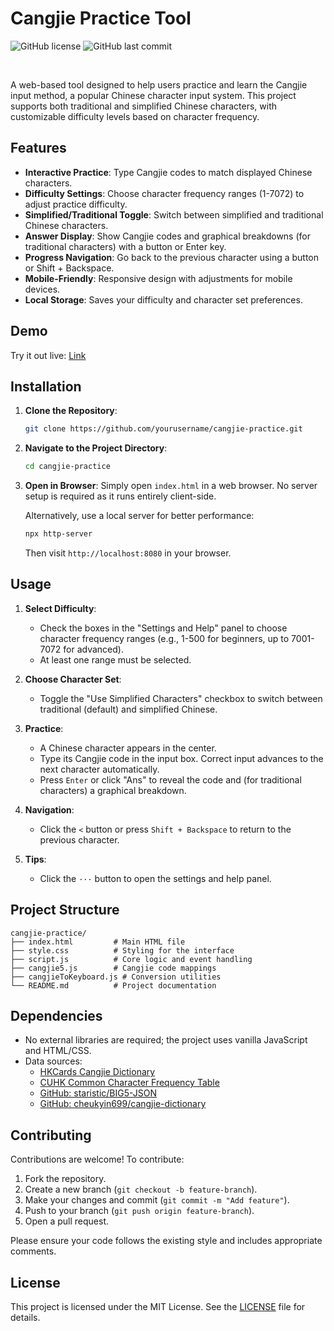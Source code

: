 # Cangjie Practice Tool

![GitHub license](https://img.shields.io/badge/license-MIT-blue.svg)
![GitHub last commit](https://img.shields.io/github/last-commit/ikwbb/cangjie-practice)

<div align="center">
</div><br>

A web-based tool designed to help users practice and learn the Cangjie input method, a popular Chinese character input system. This project supports both traditional and simplified Chinese characters, with customizable difficulty levels based on character frequency.

## Features

- **Interactive Practice**: Type Cangjie codes to match displayed Chinese characters.
- **Difficulty Settings**: Choose character frequency ranges (1-7072) to adjust practice difficulty.
- **Simplified/Traditional Toggle**: Switch between simplified and traditional Chinese characters.
- **Answer Display**: Show Cangjie codes and graphical breakdowns (for traditional characters) with a button or Enter key.
- **Progress Navigation**: Go back to the previous character using a button or Shift + Backspace.
- **Mobile-Friendly**: Responsive design with adjustments for mobile devices.
- **Local Storage**: Saves your difficulty and character set preferences.

## Demo

Try it out live: [Link](https://ikwbb.github.io/cangjietraining/)


## Installation

1. **Clone the Repository**:
   ```bash
   git clone https://github.com/yourusername/cangjie-practice.git
   ```
2. **Navigate to the Project Directory**:
   ```bash
   cd cangjie-practice
   ```
3. **Open in Browser**:
   Simply open `index.html` in a web browser. No server setup is required as it runs entirely client-side.

   Alternatively, use a local server for better performance:
   ```bash
   npx http-server
   ```
   Then visit `http://localhost:8080` in your browser.

## Usage

1. **Select Difficulty**: 
   - Check the boxes in the "Settings and Help" panel to choose character frequency ranges (e.g., 1-500 for beginners, up to 7001-7072 for advanced).
   - At least one range must be selected.

2. **Choose Character Set**: 
   - Toggle the "Use Simplified Characters" checkbox to switch between traditional (default) and simplified Chinese.

3. **Practice**: 
   - A Chinese character appears in the center.
   - Type its Cangjie code in the input box. Correct input advances to the next character automatically.
   - Press `Enter` or click "Ans" to reveal the code and (for traditional characters) a graphical breakdown.

4. **Navigation**: 
   - Click the `<` button or press `Shift + Backspace` to return to the previous character.

5. **Tips**: 
   - Click the `···` button to open the settings and help panel.

## Project Structure

```
cangjie-practice/
├── index.html         # Main HTML file
├── style.css          # Styling for the interface
├── script.js          # Core logic and event handling
├── cangjie5.js        # Cangjie code mappings
├── cangjieToKeyboard.js # Conversion utilities
└── README.md          # Project documentation
```

## Dependencies

- No external libraries are required; the project uses vanilla JavaScript and HTML/CSS.
- Data sources:
  - [HKCards Cangjie Dictionary](https://www.hkcards.com/)
  - [CUHK Common Character Frequency Table](https://humanum.arts.cuhk.edu.hk/Lexis/lexi-can/faq.php?s=1)
  - [GitHub: staristic/BIG5-JSON](https://github.com/staristic/BIG5-JSON)
  - [GitHub: cheukyin699/cangjie-dictionary](https://github.com/cheukyin699/cangjie-dictionary)

## Contributing

Contributions are welcome! To contribute:

1. Fork the repository.
2. Create a new branch (`git checkout -b feature-branch`).
3. Make your changes and commit (`git commit -m "Add feature"`).
4. Push to your branch (`git push origin feature-branch`).
5. Open a pull request.

Please ensure your code follows the existing style and includes appropriate comments.

## License

This project is licensed under the MIT License. See the [LICENSE](LICENSE) file for details.
